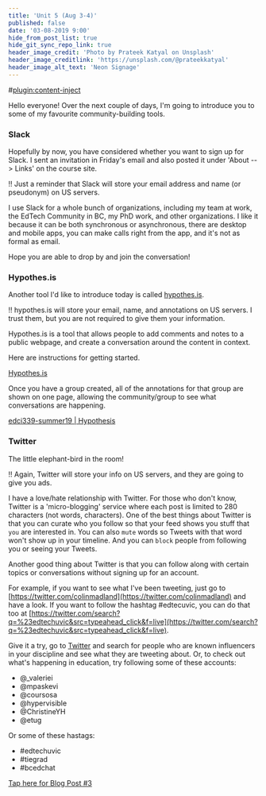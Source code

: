 ```yaml
---
title: 'Unit 5 (Aug 3-4)'
published: false
date: '03-08-2019 9:00'
hide_from_post_list: true
hide_git_sync_repo_link: true
header_image_credit: 'Photo by Prateek Katyal on Unsplash'
header_image_creditlink: 'https://unsplash.com/@prateekkatyal'
header_image_alt_text: 'Neon Signage'
---
```


#[plugin:content-inject](_important-reminders)

Hello everyone! Over the next couple of days, I'm going to introduce you to some of my favourite community-building tools.

### Slack

Hopefully by now, you have considered whether you want to sign up for Slack. I sent an invitation in Friday's email and also posted it under 'About --> Links' on the course site.

!! Just a reminder that Slack will store your email address and name (or pseudonym) on US servers.

I use Slack for a whole bunch of organizations, including my team at work, the EdTech Community in BC, my PhD work, and other organizations. I like it because it can be both synchronous or asynchronous, there are desktop and mobile apps, you can make calls right from the app, and it's not as formal as email.

Hope you are able to drop by and join the conversation!

### Hypothes.is

Another tool I'd like to introduce today is called [hypothes.is](https://hypothes.is).

!! hypothes.is will store your email, name, and annotations on US servers. I trust them, but you are not required to give them your information.

Hypothes.is is a tool that allows people to add comments and notes to a public webpage, and create a conversation around the content in context.

Here are instructions for getting started.

<a class="embedly-card" data-card-controls="0" href="https://teaching.madland.ca/hypothesis">Hypothes.is</a>
<script async src="//cdn.embedly.com/widgets/platform.js" charset="UTF-8"></script>

Once you have a group created, all of the annotations for that group are shown on one page, allowing the community/group to see what conversations are happening.

<a class="embedly-card" data-card-controls="0" href="https://hypothes.is/groups/GpwzVGQi/edci339-summer19">edci339-summer19 | Hypothesis</a>
<script async src="//cdn.embedly.com/widgets/platform.js" charset="UTF-8"></script>

### Twitter

The little elephant-bird in the room!

!! Again, Twitter will store your info on US servers, and they are going to give you ads.

I have a love/hate relationship with Twitter. For those who don't know, Twitter is a 'micro-blogging' service where each post is limited to 280 characters (not words, characters). One of the best things about Twitter is that you can curate who you follow so that your feed shows you stuff that `you` are interested in. You can also `mute` words so Tweets with that word won't show up in your timeline. And you can `block` people from following you or seeing your Tweets.

Another good thing about Twitter is that you can follow along with certain topics or conversations without signing up for an account.

For example, if you want to see what I've been tweeting, just go to [https://twitter.com/colinmadland](https://twitter.com/colinmadland) and have a look. If you want to follow the hashtag #edtecuvic, you can do that too at [https://twitter.com/search?q=%23edtechuvic&src=typeahead_click&f=live](https://twitter.com/search?q=%23edtechuvic&src=typeahead_click&f=live).

Give it a try, go to [Twitter](https;//twitter.com) and search for people who are known influencers in your discipline and see what they are tweeting about. Or, to check out what's happening in education, try following some of these accounts:

- @_valeriei
- @mpaskevi
- @coursosa
- @hypervisible
- @ChristineYH
- @etug

Or some of these hastags:

- #edtechuvic
- #tiegrad
- #bcedchat


[Tap here for Blog Post #3](https://teaching.madland.ca/edci339/home/unit-05-post-3?classes=btn,btn-primary)
